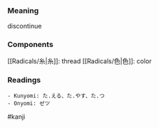 ### Meaning

discontinue

### Components

[[Radicals/糸|糸]]: thread [[Radicals/色|色]]: color

### Readings

```
- Kunyomi: た.える、た.やす、た.つ
- Onyomi: ゼツ
```

#kanji